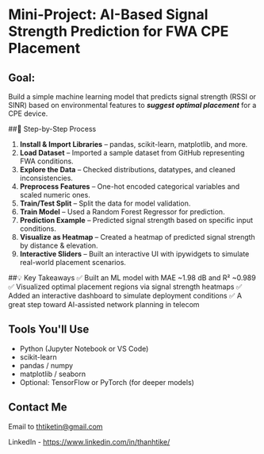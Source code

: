 # Mini-Project: AI-Based Signal Strength Prediction for FWA CPE Placement
## Goal:
Build a simple machine learning model that predicts signal strength (RSSI or SINR) based on environmental features to ***suggest optimal placement*** for a CPE device.

##🧠 Step-by-Step Process
  1. **Install & Import Libraries** – pandas, scikit-learn, matplotlib, and more.
  2. **Load Dataset** – Imported a sample dataset from GitHub representing FWA conditions.
  3. **Explore the Data** – Checked distributions, datatypes, and cleaned inconsistencies.
  4. **Preprocess Features** – One-hot encoded categorical variables and scaled numeric ones.
  5. **Train/Test Split** – Split the data for model validation.
  6. **Train Model** – Used a Random Forest Regressor for prediction.
  7. **Prediction Example** – Predicted signal strength based on specific input conditions.
  8. **Visualize as Heatmap** – Created a heatmap of predicted signal strength by distance & elevation.
  9. **Interactive Sliders** – Built an interactive UI with ipywidgets to simulate real-world placement scenarios.

##💡 Key Takeaways
✅ Built an ML model with MAE ~1.98 dB and R² ~0.989
✅ Visualized optimal placement regions via signal strength heatmaps
✅ Added an interactive dashboard to simulate deployment conditions
✅ A great step toward AI-assisted network planning in telecom

## Tools You'll Use

- Python (Jupyter Notebook or VS Code)
- scikit-learn
- pandas / numpy
- matplotlib / seaborn
- Optional: TensorFlow or PyTorch (for deeper models)

## Contact Me

Email to thtiketin@gmail.com

LinkedIn - https://www.linkedin.com/in/thanhtike/


